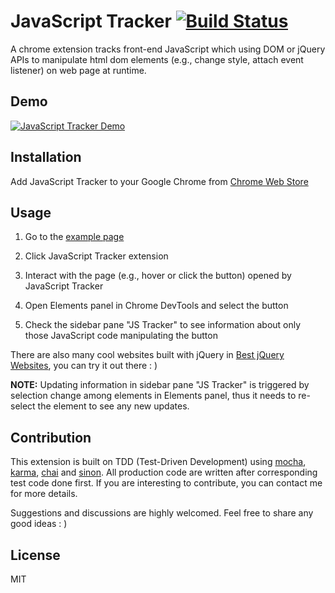 JavaScript Tracker [![Build Status](https://travis-ci.org/pilagod/js-tracker.svg?branch=master)](https://travis-ci.org/pilagod/js-tracker)
==================

A chrome extension tracks front-end JavaScript which using DOM or jQuery APIs to manipulate html dom elements (e.g., change style, attach event listener) on web page at runtime.

## Demo

[![JavaScript Tracker Demo](http://i.imgur.com/JWC9xut.png)](https://www.youtube.com/watch?v=bHcgtOF9wLw)

## Installation

Add JavaScript Tracker to your Google Chrome from [Chrome Web Store](https://goo.gl/D6WVAX)

## Usage

1. Go to the [example page](https://pilagod.github.io/js-tracker/example/)

2. Click JavaScript Tracker extension

3. Interact with the page (e.g., hover or click the button) opened by JavaScript Tracker

4. Open Elements panel in Chrome DevTools and select the button

5. Check the sidebar pane "JS Tracker" to see information about only those JavaScript code manipulating the button

There are also many cool websites built with jQuery in [Best jQuery Websites](http://www.awwwards.com/websites/jquery/), you can try it out there : )

**NOTE:** Updating information in sidebar pane "JS Tracker" is triggered by selection change among elements in Elements panel, thus it needs to re-select the element to see any new  updates.  

## Contribution

This extension is built on TDD (Test-Driven Development) using [mocha](https://mochajs.org), [karma](http://karma-runner.github.io/1.0/index.html),  [chai](http://chaijs.com) and [sinon](http://sinonjs.org). All production code are written after corresponding test code done first. If you are interesting to contribute, you can contact me for more details.

Suggestions and discussions are highly welcomed. Feel free to share any good ideas : )

## License
MIT
